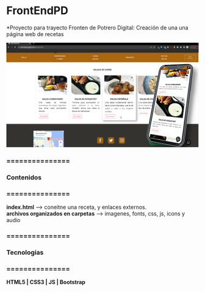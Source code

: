 # FrontEndPD

*Proyecto para trayecto Fronten de Potrero Digital:
Creación de una una página web de recetas

![216 Sabores](web_001.jpg)

### ===============<br />
###   Contenidos 
### ===============<br />

**index.html** --> coneitne una receta, y enlaces externos.  
**archivos organizados en carpetas** --> imagenes, fonts, css, js, icons y audio 

### ===============<br />
###   Tecnologías
### ===============<br />
**HTML5 | CSS3 | JS | Bootstrap**
